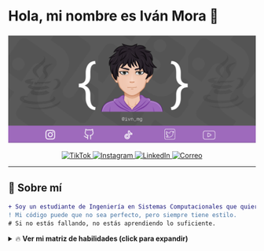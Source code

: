 # Hola, mi nombre es <span class="glitch">Iván Mora</span> 👋  
### <div id="typewriter"></div>

![Presentacion](https://github.com/IVANMORAG/IVANMORAG/blob/main/Presentacion.png)

<p align="center">
  <a href="https://www.tiktok.com/@ivan_morag?is_from_webapp=1&sender_device=pc" target="_blank">
    <img src="https://img.shields.io/badge/TikTok-%23000000.svg?&style=for-the-badge&logo=tiktok&logoColor=white" alt="TikTok">
  </a>
  <a href="https://www.instagram.com/ivn_mg?igsh=Nm1peDR5Z2gxb3Ew&utm_source=qr" target="_blank">
    <img src="https://img.shields.io/badge/Instagram-%23E4405F.svg?&style=for-the-badge&logo=instagram&logoColor=white" alt="Instagram">
  </a>
  <a href="https://www.linkedin.com/in/iv%C3%A1n-mora-1a70942a7?utm_source=share&utm_campaign=share_via&utm_content=profile&utm_medium=ios_app" target="_blank">
    <img src="https://img.shields.io/badge/LinkedIn-%230077B5.svg?&style=for-the-badge&logo=linkedin&logoColor=white" alt="LinkedIn">
  </a>
  <a href="mailto:ivanmoragarcia412@gmail.com" target="_blank">
    <img src="https://img.shields.io/badge/Correo-EA4335?style=for-the-badge&logo=gmail&logoColor=white" alt="Correo">
  </a>
</p>

---

## 🚀 **Sobre mí**  
```diff
+ Soy un estudiante de Ingeniería en Sistemas Computacionales que quiere romper lo aburrido. 
! Mi código puede que no sea perfecto, pero siempre tiene estilo. 
# Si no estás fallando, no estás aprendiendo lo suficiente.
```

<details> <summary>🔥 <b>Ver mi matriz de habilidades (click para expandir)</b></summary>
const ivan = {
  lenguajes: ["JavaScript", "Python", "Java", "C"],
  frontend: ["HTML", "CSS", "React", "Tailwind"],
  backend: ["Laravel", "Spring Boot", "Node.js"],
  databases: ["MySQL", "MongoDB"],
  hobbies: ["Tocar guitarra", "Fotografía", "Hackear lo establecido"]
};

</details>
